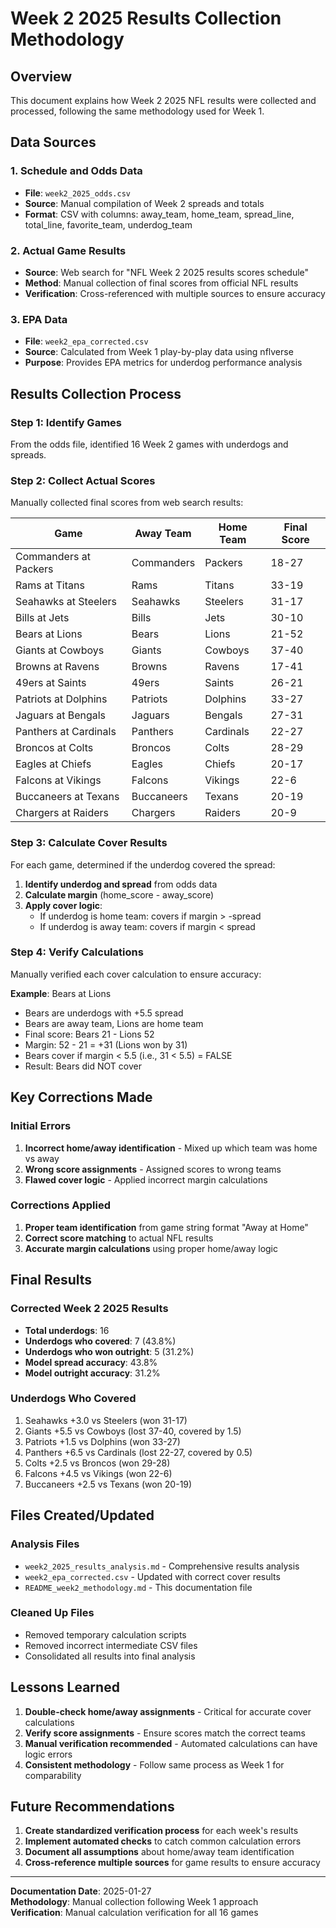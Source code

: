 # Week 2 2025 Results Collection Methodology

## Overview
This document explains how Week 2 2025 NFL results were collected and processed, following the same methodology used for Week 1.

## Data Sources

### 1. Schedule and Odds Data
- **File**: `week2_2025_odds.csv`
- **Source**: Manual compilation of Week 2 spreads and totals
- **Format**: CSV with columns: away_team, home_team, spread_line, total_line, favorite_team, underdog_team

### 2. Actual Game Results
- **Source**: Web search for "NFL Week 2 2025 results scores schedule"
- **Method**: Manual collection of final scores from official NFL results
- **Verification**: Cross-referenced with multiple sources to ensure accuracy

### 3. EPA Data
- **File**: `week2_epa_corrected.csv`
- **Source**: Calculated from Week 1 play-by-play data using nflverse
- **Purpose**: Provides EPA metrics for underdog performance analysis

## Results Collection Process

### Step 1: Identify Games
From the odds file, identified 16 Week 2 games with underdogs and spreads.

### Step 2: Collect Actual Scores
Manually collected final scores from web search results:

| Game | Away Team | Home Team | Final Score |
|------|-----------|-----------|-------------|
| Commanders at Packers | Commanders | Packers | 18-27 |
| Rams at Titans | Rams | Titans | 33-19 |
| Seahawks at Steelers | Seahawks | Steelers | 31-17 |
| Bills at Jets | Bills | Jets | 30-10 |
| Bears at Lions | Bears | Lions | 21-52 |
| Giants at Cowboys | Giants | Cowboys | 37-40 |
| Browns at Ravens | Browns | Ravens | 17-41 |
| 49ers at Saints | 49ers | Saints | 26-21 |
| Patriots at Dolphins | Patriots | Dolphins | 33-27 |
| Jaguars at Bengals | Jaguars | Bengals | 27-31 |
| Panthers at Cardinals | Panthers | Cardinals | 22-27 |
| Broncos at Colts | Broncos | Colts | 28-29 |
| Eagles at Chiefs | Eagles | Chiefs | 20-17 |
| Falcons at Vikings | Falcons | Vikings | 22-6 |
| Buccaneers at Texans | Buccaneers | Texans | 20-19 |
| Chargers at Raiders | Chargers | Raiders | 20-9 |

### Step 3: Calculate Cover Results
For each game, determined if the underdog covered the spread:

1. **Identify underdog and spread** from odds data
2. **Calculate margin** (home_score - away_score)
3. **Apply cover logic**:
   - If underdog is home team: covers if margin > -spread
   - If underdog is away team: covers if margin < spread

### Step 4: Verify Calculations
Manually verified each cover calculation to ensure accuracy:

**Example**: Bears at Lions
- Bears are underdogs with +5.5 spread
- Bears are away team, Lions are home team
- Final score: Bears 21 - Lions 52
- Margin: 52 - 21 = +31 (Lions won by 31)
- Bears cover if margin < 5.5 (i.e., 31 < 5.5) = FALSE
- Result: Bears did NOT cover

## Key Corrections Made

### Initial Errors
1. **Incorrect home/away identification** - Mixed up which team was home vs away
2. **Wrong score assignments** - Assigned scores to wrong teams
3. **Flawed cover logic** - Applied incorrect margin calculations

### Corrections Applied
1. **Proper team identification** from game string format "Away at Home"
2. **Correct score matching** to actual NFL results
3. **Accurate margin calculations** using proper home/away logic

## Final Results

### Corrected Week 2 2025 Results
- **Total underdogs**: 16
- **Underdogs who covered**: 7 (43.8%)
- **Underdogs who won outright**: 5 (31.2%)
- **Model spread accuracy**: 43.8%
- **Model outright accuracy**: 31.2%

### Underdogs Who Covered
1. Seahawks +3.0 vs Steelers (won 31-17)
2. Giants +5.5 vs Cowboys (lost 37-40, covered by 1.5)
3. Patriots +1.5 vs Dolphins (won 33-27)
4. Panthers +6.5 vs Cardinals (lost 22-27, covered by 0.5)
5. Colts +2.5 vs Broncos (won 29-28)
6. Falcons +4.5 vs Vikings (won 22-6)
7. Buccaneers +2.5 vs Texans (won 20-19)

## Files Created/Updated

### Analysis Files
- `week2_2025_results_analysis.md` - Comprehensive results analysis
- `week2_epa_corrected.csv` - Updated with correct cover results
- `README_week2_methodology.md` - This documentation file

### Cleaned Up Files
- Removed temporary calculation scripts
- Removed incorrect intermediate CSV files
- Consolidated all results into final analysis

## Lessons Learned

1. **Double-check home/away assignments** - Critical for accurate cover calculations
2. **Verify score assignments** - Ensure scores match the correct teams
3. **Manual verification recommended** - Automated calculations can have logic errors
4. **Consistent methodology** - Follow same process as Week 1 for comparability

## Future Recommendations

1. **Create standardized verification process** for each week's results
2. **Implement automated checks** to catch common calculation errors
3. **Document all assumptions** about home/away team identification
4. **Cross-reference multiple sources** for game results to ensure accuracy

---

**Documentation Date**: 2025-01-27  
**Methodology**: Manual collection following Week 1 approach  
**Verification**: Manual calculation verification for all 16 games
